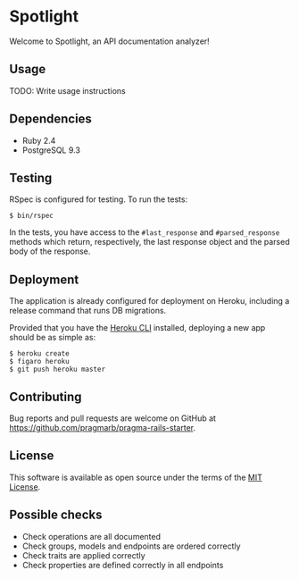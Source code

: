 # Spotlight

Welcome to Spotlight, an API documentation analyzer!

## Usage

TODO: Write usage instructions

## Dependencies

- Ruby 2.4
- PostgreSQL 9.3

## Testing

RSpec is configured for testing. To run the tests:

```console
$ bin/rspec
```

In the tests, you have access to the `#last_response` and `#parsed_response` methods which return,
respectively, the last response object and the parsed body of the response.

## Deployment

The application is already configured for deployment on Heroku, including a release command that
runs DB migrations.

Provided that you have the [Heroku CLI](https://devcenter.heroku.com/articles/heroku-cli) installed,
deploying a new app should be as simple as:

```console
$ heroku create
$ figaro heroku
$ git push heroku master
```

## Contributing

Bug reports and pull requests are welcome on GitHub at https://github.com/pragmarb/pragma-rails-starter.

## License

This software is available as open source under the terms of the [MIT License](http://opensource.org/licenses/MIT).

## Possible checks

- Check operations are all documented
- Check groups, models and endpoints are ordered correctly
- Check traits are applied correctly
- Check properties are defined correctly in all endpoints
